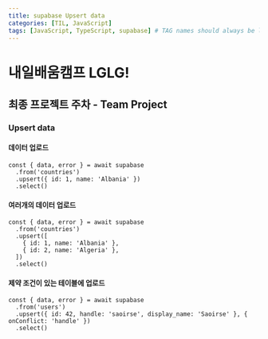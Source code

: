 ```yaml
---
title: supabase Upsert data
categories: [TIL, JavaScript]
tags: [JavaScript, TypeScript, supabase] # TAG names should always be lowercase
---
```


# 내일배움캠프 LGLG!

## 최종 프로젝트 주차 - Team Project

### Upsert data

#### 데이터 업로드
```tsx
const { data, error } = await supabase
  .from('countries')
  .upsert({ id: 1, name: 'Albania' })
  .select()
```

#### 여러개의 데이터 업로드
```tsx
const { data, error } = await supabase
  .from('countries')
  .upsert([
    { id: 1, name: 'Albania' },
    { id: 2, name: 'Algeria' },
  ])
  .select()
```

#### 제약 조건이 있는 테이블에 업로드
```tsx
const { data, error } = await supabase
  .from('users')
  .upsert({ id: 42, handle: 'saoirse', display_name: 'Saoirse' }, { onConflict: 'handle' })
  .select()
```
